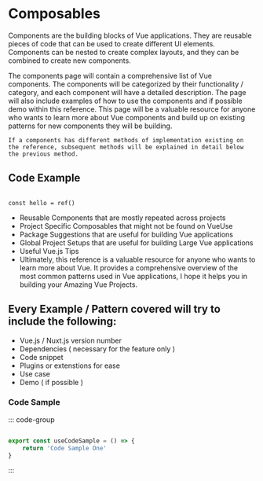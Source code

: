 # Composables

Components are the building blocks of Vue applications. They are reusable pieces of code that can be used to create different UI elements. Components can be nested to create complex layouts, and they can be combined to create new components.

The components page will contain a comprehensive list of Vue components. The components will be categorized by their functionality / category, and each component will have a detailed description. The page will also include examples of how to use the components and if possible demo within this reference. This page will be a valuable resource for anyone who wants to learn more about Vue components and build up on existing patterns for new components they will be building.

`If a components has different methods of implementation existing on the reference, subsequent methods will be explained in detail below the previous method.`

## Code Example

```example.vue

const hello = ref()
```

* Reusable Components that are mostly repeated across projects
* Project Specific Composables that might not be found on VueUse
* Package Suggestions that are useful for building Vue applications
* Global Project Setups that are useful for building Large Vue applications
* Useful Vue.js Tips
* Ultimately, this reference is a valuable resource for anyone who wants to learn more about Vue. It provides a comprehensive overview of the most common patterns used in Vue applications, I hope it helps you in building your Amazing Vue Projects.

## Every Example / Pattern covered will try to include the following:

* Vue.js / Nuxt.js version number
* Dependencies ( necessary for the feature only )
* Code snippet
* Plugins or extenstions for ease
* Use case
* Demo ( if possible )

### Code Sample

::: code-group

```ts [useCodeSample.ts]

export const useCodeSample = () => {
    return 'Code Sample One'
}
```
:::